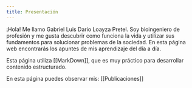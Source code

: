 ```yaml
---
title: Presentación
---
```

¡Hola! Me llamo Gabriel Luis Dario Loayza Pretel. Soy bioingeniero de profesión y me gusta descubrir como funciona la vida y utilizar sus fundamentos para solucionar problemas de la sociedad. En esta página web encontrarás los apuntes de mis aprendizaje del día a día. 

Esta página utiliza [[MarkDown]], que es muy práctico para desarrollar contenido estructurado.

En esta página puedes observar mis:
[[Publicaciones]]